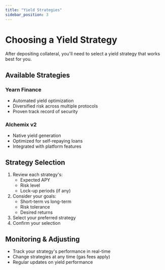 ```yaml
---
title: "Yield Strategies"
sidebar_position: 3
---
```


# Choosing a Yield Strategy

After depositing collateral, you'll need to select a yield strategy that works best for you.

## Available Strategies

### Yearn Finance
- Automated yield optimization
- Diversified risk across multiple protocols
- Proven track record of security

### Alchemix v2
- Native yield generation
- Optimized for self-repaying loans
- Integrated with platform features

## Strategy Selection

1. Review each strategy's:
   - Expected APY
   - Risk level
   - Lock-up periods (if any)
2. Consider your goals:
   - Short-term vs long-term
   - Risk tolerance
   - Desired returns
3. Select your preferred strategy
4. Confirm your selection

## Monitoring & Adjusting

- Track your strategy's performance in real-time
- Change strategies at any time (gas fees apply)
- Regular updates on yield performance

